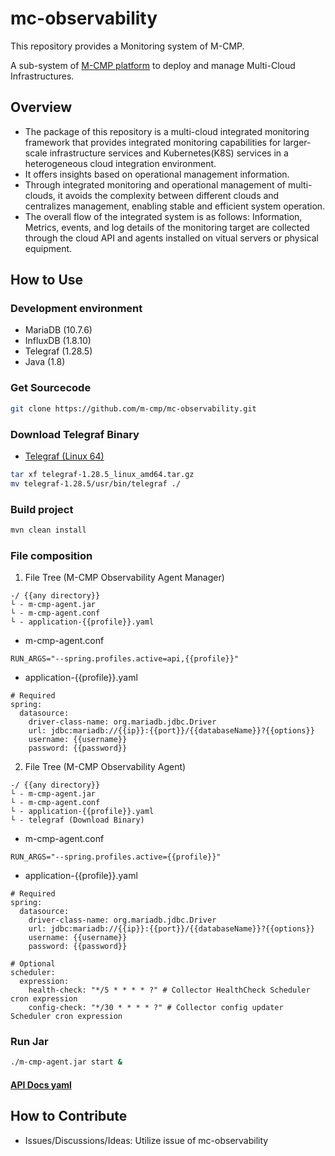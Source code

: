 # mc-observability

This repository provides a Monitoring system of M-CMP.

A sub-system of [M-CMP platform](https://github.com/m-cmp/docs/tree/main) to deploy and manage Multi-Cloud Infrastructures. 

## Overview

- The package of this repository is a multi-cloud integrated monitoring framework that provides integrated monitoring capabilities for larger-scale infrastructure services and Kubernetes(K8S) services in a heterogeneous cloud integration environment.
- It offers insights based on operational management information.
- Through integrated monitoring and operational management of multi-clouds, it avoids the complexity between different clouds and centralizes management, enabling stable and efficient system operation.
- The overall flow of the integrated system is as follows: Information, Metrics, events, and log details of the monitoring target are collected through the cloud API and agents installed on vitual servers or physical equipment.

## How to Use

### Development environment
  - MariaDB (10.7.6)
  - InfluxDB (1.8.10)
  - Telegraf (1.28.5)
  - Java (1.8)

### Get Sourcecode
```bash
git clone https://github.com/m-cmp/mc-observability.git
```

### Download Telegraf Binary
- [Telegraf (Linux 64)](https://dl.influxdata.com/telegraf/releases/telegraf-1.28.5_linux_amd64.tar.gz)
```bash
tar xf telegraf-1.28.5_linux_amd64.tar.gz
mv telegraf-1.28.5/usr/bin/telegraf ./
```

### Build project
```bash
mvn clean install
```
### File composition

1. File Tree (M-CMP Observability Agent Manager)
```
-/ {{any directory}}
└ - m-cmp-agent.jar
└ - m-cmp-agent.conf
└ - application-{{profile}}.yaml
```
- m-cmp-agent.conf
```
RUN_ARGS="--spring.profiles.active=api,{{profile}}"
```
- application-{{profile}}.yaml
```
# Required
spring:
  datasource:
    driver-class-name: org.mariadb.jdbc.Driver
    url: jdbc:mariadb://{{ip}}:{{port}}/{{databaseName}}?{{options}}
    username: {{username}}
    password: {{password}}
```

2. File Tree (M-CMP Observability Agent)
```
-/ {{any directory}}
└ - m-cmp-agent.jar
└ - m-cmp-agent.conf
└ - application-{{profile}}.yaml
└ - telegraf (Download Binary)
```
- m-cmp-agent.conf
```
RUN_ARGS="--spring.profiles.active={{profile}}"
```
- application-{{profile}}.yaml
```
# Required
spring:
  datasource:
    driver-class-name: org.mariadb.jdbc.Driver
    url: jdbc:mariadb://{{ip}}:{{port}}/{{databaseName}}?{{options}}
    username: {{username}}
    password: {{password}}

# Optional
scheduler:
  expression:
    health-check: "*/5 * * * * ?" # Collector HealthCheck Scheduler cron expression
    config-check: "*/30 * * * * ?" # Collector config updater Scheduler cron expression
```

### Run Jar
```bash
./m-cmp-agent.jar start &
```

[//]: # (#### [API Postman Example]&#40;./m-cmp-observability-agent.postman_collection.json&#41;)

#### [API Docs yaml](./swagger.yaml)

## How to Contribute

- Issues/Discussions/Ideas: Utilize issue of mc-observability
